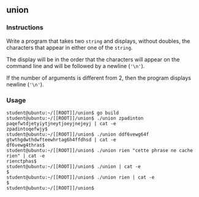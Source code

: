 ## union

### Instructions

Write a program that takes two `string` and displays, without doubles, the characters that appear in either one of the `string`.

The display will be in the order that the characters will appear on the command line and will be followed by a newline (`'\n'`).

If the number of arguments is different from 2, then the program displays newline (`'\n'`).

### Usage

```console
student@ubuntu:~/[[ROOT]]/union$ go build
student@ubuntu:~/[[ROOT]]/union$ ./union zpadinton paqefwtdjetyiytjneytjoeyjnejeyj | cat -e
zpadintoqefwjy$
student@ubuntu:~/[[ROOT]]/union$ ./union ddf6vewg64f gtwthgdwthdwfteewhrtag6h4ffdhsd | cat -e
df6vewg4thras$
student@ubuntu:~/[[ROOT]]/union$ ./union rien "cette phrase ne cache rien" | cat -e
rienctphas$
student@ubuntu:~/[[ROOT]]/union$ ./union | cat -e
$
student@ubuntu:~/[[ROOT]]/union$ ./union rien | cat -e
$
student@ubuntu:~/[[ROOT]]/union$
```
